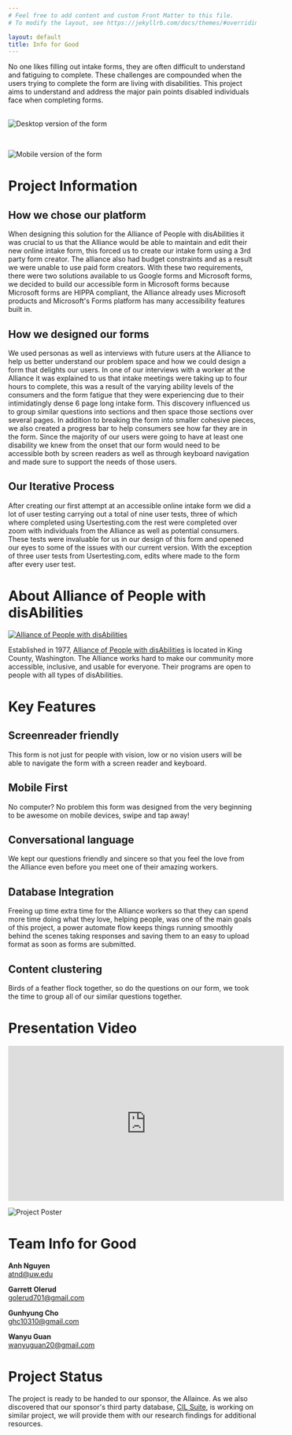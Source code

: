 ```yaml
---
# Feel free to add content and custom Front Matter to this file.
# To modify the layout, see https://jekyllrb.com/docs/themes/#overriding-theme-defaults

layout: default
title: Info for Good
---
```

No one likes filling out intake forms, they are often difficult to understand and fatiguing to complete.  These challenges are compounded when the users trying to complete the form are living with disabilities.  This project aims to understand and address the major pain points disabled individuals face when completing forms.  
<br>

![Desktop version of the form](/img/desktop.png)  

<br>

![Mobile version of the form](/img/mobile.png)  

# Project Information #

## How we chose our platform ##

When designing this solution for the Alliance of People with disAbilities it was crucial to us that the Alliance would be able to maintain and edit their new online intake form, this forced us to create our intake form using a 3rd party form creator. The alliance also had budget constraints and as a result we were unable to use paid form creators.  With these two requirements, there were two solutions available to us Google forms and Microsoft forms, we decided to build our accessible form in Microsoft forms because Microsoft forms are HIPPA compliant, the Alliance already uses Microsoft products and Microsoft's Forms platform has many accessibility features built in.

## How we designed our forms ##

We used personas as well as interviews with future users at the Alliance to help us better understand our problem space and how we could design a form that delights our users.  In one of our interviews with a worker at the Alliance it was explained to us that intake meetings were taking up to four hours to complete, this was a result of the varying ability levels of the consumers and the form fatigue that they were experiencing due to their intimidatingly dense 6 page long intake form.  This discovery influenced us to group similar questions into sections and then space those sections over several pages. In addition to breaking the form into smaller cohesive pieces, we also created a progress bar to help consumers see how far they are in the form.  Since the majority of our users were going to have at least one disability we knew from the onset that our form would need to be accessible both by screen readers as well as through keyboard navigation and made sure to support the needs of those users.

## Our Iterative Process ##

After creating our first attempt at an accessible online intake form we did a lot of user testing carrying out a total of nine user tests, three of which where completed using Usertesting.com the rest were completed over zoom with individuals from the Alliance as well as potential consumers.  These tests were invaluable for us in our design of this form and opened our eyes to some of the issues with our current version.  With the exception of three user tests from Usertesting.com, edits where made to the form after every user test.


# About Alliance of People with disAbilities #

[![Alliance of People with disAbilities](/img/logo.png)](http://disabilitypride.org/wordpress/)


Established in 1977, [Alliance of People with disAbilities](http://disabilitypride.org/wordpress/) is located in King County, Washington.  The Alliance works hard to make our community more accessible, inclusive, and usable for everyone. Their programs are open to people with all types of disAbilities.

# Key Features #

## Screenreader friendly ##

This form is not just for people with vision, low or no vision users will be able to navigate the form with a screen reader and keyboard.

## Mobile First ##

No computer? No problem this form was designed from the very beginning to be awesome on mobile devices, swipe and tap away!

## Conversational language ##

We kept our questions friendly and sincere so that you feel the love from the Alliance even before you meet one of their amazing workers.

## Database Integration ##

Freeing up time extra time for the Alliance workers so that they can spend more time doing what they love, helping people, was one of the main goals of this project, a power automate flow keeps things running smoothly behind the scenes taking responses and saving them to an easy to upload format as soon as forms are submitted.

## Content clustering ##

Birds of a feather flock together, so do the questions on our form, we took the time to group all of our similar questions together.

# Presentation Video #

<iframe width="560" height="315" src="https://www.youtube.com/embed/xfSFHymz5UU" title="YouTube video player" frameborder="0" allow="accelerometer; autoplay; clipboard-write; encrypted-media; gyroscope; picture-in-picture" allowfullscreen></iframe>  

<br>

![Project Poster](/img/poster.png)  

# Team Info for Good #

**Anh Nguyen**  
<atnd@uw.edu>  
  
**Garrett Olerud**  
<golerud701@gmail.com>  

**Gunhyung Cho**  
<ghc10310@gmail.com>  

**Wanyu Guan**  
<wanyuguan20@gmail.com>

# Project Status #

The project is ready to be handed to our sponsor, the Allaince. As we also discovered that our sponsor's third party database, [CIL Suite](https://www.cilsuite.com/), is working on similar project, we will provide them with our research findings for additional resources.
